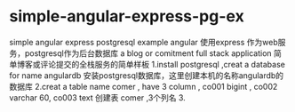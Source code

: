 # simple-angular-express-pg-ex
simple angular express postgresql example
angular 使用express 作为web服务，postgresql作为后台数据库
a blog or comitment full stack application
简单博客或评论提交的全栈服务的简单样板
1.install postgresql ,creat a database for name  angulardb
安装postgresql数据库，这里创建本机的名称angulardb的数据库
2.creat a table name comer , have 3 column , co001 bigint , co002 varchar 60, co003 text
创建表 comer ,3个列名
3.
